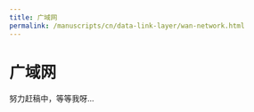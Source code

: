 ```yaml
---
title: 广域网
permalink: /manuscripts/cn/data-link-layer/wan-network.html
---
```


# 广域网

努力赶稿中，等等我呀...
